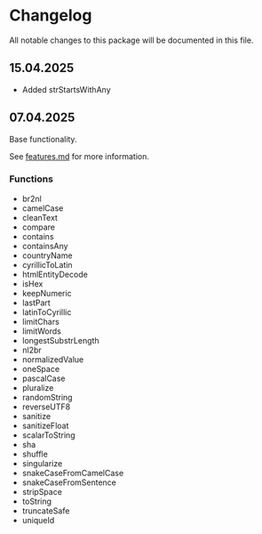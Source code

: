 # Changelog

All notable changes to this package will be documented in this file.

## 15.04.2025

- Added strStartsWithAny

## 07.04.2025

Base functionality.

See [features.md](docs/features.md) for more information.

### Functions
- br2nl
- camelCase
- cleanText
- compare
- contains
- containsAny
- countryName
- cyrillicToLatin
- htmlEntityDecode
- isHex
- keepNumeric
- lastPart
- latinToCyrillic
- limitChars
- limitWords
- longestSubstrLength
- nl2br
- normalizedValue
- oneSpace
- pascalCase
- pluralize
- randomString
- reverseUTF8
- sanitize
- sanitizeFloat
- scalarToString
- sha
- shuffle
- singularize
- snakeCaseFromCamelCase
- snakeCaseFromSentence
- stripSpace
- toString
- truncateSafe
- uniqueId
